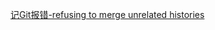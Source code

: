 
[记Git报错-refusing to merge unrelated histories](https://blog.csdn.net/u012145252/article/details/80628451)